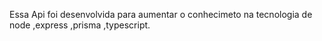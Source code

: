 Essa Api foi desenvolvida para aumentar o conhecimeto na tecnologia de node ,express  ,prisma ,typescript.

